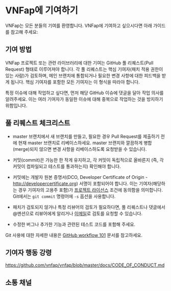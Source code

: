 # VNFap에 기여하기

VNFap는 모든 분들의 기여를 환영합니다. VNFap에 기여하고 싶으시다면 아래 가이드를 참고해 주세요:

## 기여 방법

VNFap 프로젝트 또는 관련 라이브러리에 대한 기여는 GitHub 풀 리퀘스트(Pull Request) 형태로 이루어져야 합니다.
각 풀 리퀘스트는 핵심 기여자(패치 적용 권한이 있는 사람)가 검토하며,
메인 브랜치에 통합되거나 필요한 변경 사항에 대한 피드백을 받게 됩니다.
핵심 기여자를 포함한 모든 기여자는 이 형식을 따라야 합니다.

특정 이슈에 대해 작업하고 싶다면, 먼저 해당 GitHub 이슈에 댓글을 달아 작업 의사를 알려주세요.
이는 여러 기여자가 동일한 이슈에 대해 중복으로 작업하는 것을 방지하기 위함입니다.

## 풀 리퀘스트 체크리스트

- master 브랜치에서 새 브랜치를 만들고, 필요한 경우 Pull Request를 제출하기 전에 현재 master
  브랜치로 리베이스하세요. master 브랜치와 깔끔하게 병합(merge)되지 않으면 변경 사항을
  리베이스하도록 요청받을 수 있습니다.

- 커밋(commit)은 가능한 한 작게 유지하고, 각 커밋이 독립적으로 올바른지 (즉, 각 커밋이 컴파일되고 테스트를 통과하는지) 확인해야 합니다.

- 커밋에는 개발자 원본 증명서(DCO, Developer Certificate of Origin - http://developercertificate.org) 서명이 포함되어야 합니다. 이는 기여자(해당하는 경우
  기여자의 고용주 포함)가 [프로젝트 라이선스](../LICENCE) 조건에 동의함을 의미합니다.
  Git에서는 `git commit` 명령어에 `-s` 옵션을 사용합니다.

- 패치가 검토되지 않거나 특정 리뷰어의 검토가 필요하다면, 풀 리퀘스트나 댓글에서
  @멘션으로 리뷰어에게 알리거나 [이메일](mailto:info@vnfap.com)로 검토를 요청할 수 있습니다.

- 수정한 버그나 추가한 기능과 관련된 테스트 코드를 포함해 주세요.

Git 사용에 대한 자세한 내용은 [GitHub workflow 101](https://github.com/servo/servo/wiki/GitHub-workflow) 문서를 참고하세요.

## 기여자 행동 강령

https://github.com/vnfap/vnfap/blob/master/docs/CODE_OF_CONDUCT.md

## 소통 채널

